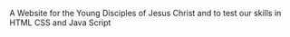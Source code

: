 A Website for the Young Disciples of Jesus Christ and to test our skills in HTML CSS and Java Script



<!--
        <section alt="Mission Statement">
            <div class="mission-container">
                <div class="mission-content">
                    <h2 class="mission-heading">Our Mission</h2>
                    <p class="mission-description">
                        <b>We devote our lives to ensuring the expansion of the kingdom. We are willing to make the sacrifices
                        and do whatever it takes to get the job done. We each play a different role in this team that God has placed together. He has seen 
                        each of our drive, determination and willingness to serve him. We, as leaders, made the choice to represent him in everything that we 
                        do. Being an example for the future disciples that are soon to come. We are here to spread the message around our neighborhoods and 
                        make disciples out of the lost sheep. Each with our own specialties that come together in perfect harmony for the goodness of the lord.
                        Love is the message we always try to share because it is the solution to everything, and Jesus brought us that perfect example and we made 
                        the choice to apply it in our lives.
                    </b></p>
                </div>
            </div>  
            <div class="mission-image">
                <img src="assets/img/Young Disciples Women.jpg" style="opacity: 0.4">
            </div>
        </section>

-->
<!--
    Use position:sticky later for some cool scroll effects 
-->